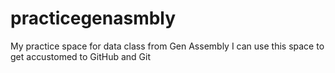# practicegenasmbly
My practice space for data class from Gen Assembly
I can use this space to get accustomed to GitHub and Git
